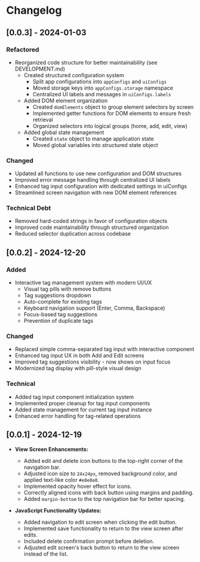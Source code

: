 # Changelog

## [0.0.3] - 2024-01-03

### Refactored
- Reorganized code structure for better maintainability (see DEVELOPMENT.md)
  - Created structured configuration system
    - Split app configurations into `appConfigs` and `uiConfigs`
    - Moved storage keys into `appConfigs.storage` namespace
    - Centralized UI labels and messages in `uiConfigs.labels`
  - Added DOM element organization
    - Created `domElements` object to group element selectors by screen
    - Implemented getter functions for DOM elements to ensure fresh retrieval
    - Organized selectors into logical groups (home, add, edit, view)
  - Added global state management
    - Created `state` object to manage application state
    - Moved global variables into structured state object
  
### Changed
- Updated all functions to use new configuration and DOM structures
- Improved error message handling through centralized UI labels
- Enhanced tag input configuration with dedicated settings in uiConfigs
- Streamlined screen navigation with new DOM element references

### Technical Debt
- Removed hard-coded strings in favor of configuration objects
- Improved code maintainability through structured organization
- Reduced selector duplication across codebase

## [0.0.2] - 2024-12-20

### Added
- Interactive tag management system with modern UI/UX
  - Visual tag pills with remove buttons
  - Tag suggestions dropdown
  - Auto-complete for existing tags
  - Keyboard navigation support (Enter, Comma, Backspace)
  - Focus-based tag suggestions
  - Prevention of duplicate tags

### Changed
- Replaced simple comma-separated tag input with interactive component
- Enhanced tag input UX in both Add and Edit screens
- Improved tag suggestions visibility - now shows on input focus
- Modernized tag display with pill-style visual design

### Technical
- Added tag input component initialization system
- Implemented proper cleanup for tag input components
- Added state management for current tag input instance
- Enhanced error handling for tag-related operations


## [0.0.1] - 2024-12-19

- **View Screen Enhancements:**
  - Added edit and delete icon buttons to the top-right corner of the navigation bar.
  - Adjusted icon size to `24x24px`, removed background color, and applied text-like color `#e0e0e0`.
  - Implemented opacity hover effect for icons.
  - Correctly aligned icons with back button using margins and padding.
  - Added `margin-bottom` to the top navigation bar for better spacing.

- **JavaScript Functionality Updates:**
  - Added navigation to edit screen when clicking the edit button.
  - Implemented save functionality to return to the view screen after edits.
  - Included delete confirmation prompt before deletion.
  - Adjusted edit screen's back button to return to the view screen instead of the list.



